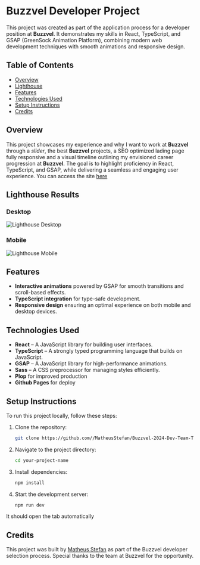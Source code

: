 # Buzzvel Developer Project

This project was created as part of the application process for a developer position at **Buzzvel**. It demonstrates my skills in React, TypeScript, and GSAP (GreenSock Animation Platform), combining modern web development techniques with smooth animations and responsive design.
## Table of Contents
- [Overview](#overview)
- [Lighthouse](#lighthouse)
- [Features](#features)
- [Technologies Used](#technologies-used)
- [Setup Instructions](#setup-instructions)
- [Credits](#credits)

## Overview

This project showcases my experience and why I want to work at **Buzzvel** through a *slider*, the best **Buzzvel** projects, a SEO optimized lading page fully responsive and a visual timeline outlining my envisioned career progression at **Buzzvel**. The goal is to highlight proficiency in React, TypeScript, and GSAP, while delivering a seamless and engaging user experience. You can access the site [here](https://matheusstefan.github.io/Buzzvel-2024-Dev-Team-Test/)

## Lighthouse Results
### Desktop
  ![Lighthouse Desktop](https://github.com/user-attachments/assets/e2139c42-c24c-44be-8b4e-95474b24251a)

### Mobile
  ![Lighthouse Mobile](https://github.com/user-attachments/assets/aaa45dd1-97e3-4bcd-9cc5-0d52f9d1485d)

## Features
- **Interactive animations** powered by GSAP for smooth transitions and scroll-based effects.
- **TypeScript integration** for type-safe development.
- **Responsive design** ensuring an optimal experience on both mobile and desktop devices.

## Technologies Used

- **React** – A JavaScript library for building user interfaces.
- **TypeScript** – A strongly typed programming language that builds on JavaScript.
- **GSAP** – A JavaScript library for high-performance animations.
- **Sass** – A CSS preprocessor for managing styles efficiently.
- **Plop** for improved production
- **Github Pages** for deploy

## Setup Instructions

To run this project locally, follow these steps:

1. Clone the repository:
    ```bash
    git clone https://github.com//MatheusStefan/Buzzvel-2024-Dev-Team-Test.git
    ```

2. Navigate to the project directory:
    ```bash
    cd your-project-name
    ```

3. Install dependencies:
    ```bash
    npm install
    ```

4. Start the development server:
    ```bash
    npm run dev
    ```
It should open the tab automatically

## Credits

This project was built by [Matheus Stefan](https://github.com/MatheusStefan/) as part of the Buzzvel developer selection process. Special thanks to the team at Buzzvel for the opportunity.

